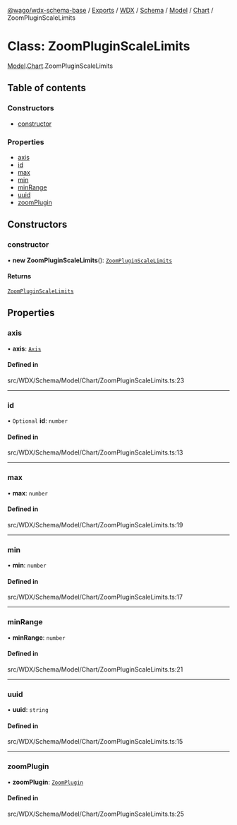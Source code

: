 [@wago/wdx-schema-base](../README.md) / [Exports](../modules.md) / [WDX](../modules/WDX.md) / [Schema](../modules/WDX.Schema.md) / [Model](../modules/WDX.Schema.Model.md) / [Chart](../modules/WDX.Schema.Model.Chart.md) / ZoomPluginScaleLimits

# Class: ZoomPluginScaleLimits

[Model](../modules/WDX.Schema.Model.md).[Chart](../modules/WDX.Schema.Model.Chart.md).ZoomPluginScaleLimits

## Table of contents

### Constructors

- [constructor](WDX.Schema.Model.Chart.ZoomPluginScaleLimits.md#constructor)

### Properties

- [axis](WDX.Schema.Model.Chart.ZoomPluginScaleLimits.md#axis)
- [id](WDX.Schema.Model.Chart.ZoomPluginScaleLimits.md#id)
- [max](WDX.Schema.Model.Chart.ZoomPluginScaleLimits.md#max)
- [min](WDX.Schema.Model.Chart.ZoomPluginScaleLimits.md#min)
- [minRange](WDX.Schema.Model.Chart.ZoomPluginScaleLimits.md#minrange)
- [uuid](WDX.Schema.Model.Chart.ZoomPluginScaleLimits.md#uuid)
- [zoomPlugin](WDX.Schema.Model.Chart.ZoomPluginScaleLimits.md#zoomplugin)

## Constructors

### constructor

• **new ZoomPluginScaleLimits**(): [`ZoomPluginScaleLimits`](WDX.Schema.Model.Chart.ZoomPluginScaleLimits.md)

#### Returns

[`ZoomPluginScaleLimits`](WDX.Schema.Model.Chart.ZoomPluginScaleLimits.md)

## Properties

### axis

• **axis**: [`Axis`](WDX.Schema.Model.Chart.Axis.md)

#### Defined in

src/WDX/Schema/Model/Chart/ZoomPluginScaleLimits.ts:23

___

### id

• `Optional` **id**: `number`

#### Defined in

src/WDX/Schema/Model/Chart/ZoomPluginScaleLimits.ts:13

___

### max

• **max**: `number`

#### Defined in

src/WDX/Schema/Model/Chart/ZoomPluginScaleLimits.ts:19

___

### min

• **min**: `number`

#### Defined in

src/WDX/Schema/Model/Chart/ZoomPluginScaleLimits.ts:17

___

### minRange

• **minRange**: `number`

#### Defined in

src/WDX/Schema/Model/Chart/ZoomPluginScaleLimits.ts:21

___

### uuid

• **uuid**: `string`

#### Defined in

src/WDX/Schema/Model/Chart/ZoomPluginScaleLimits.ts:15

___

### zoomPlugin

• **zoomPlugin**: [`ZoomPlugin`](WDX.Schema.Model.Chart.ZoomPlugin.md)

#### Defined in

src/WDX/Schema/Model/Chart/ZoomPluginScaleLimits.ts:25

